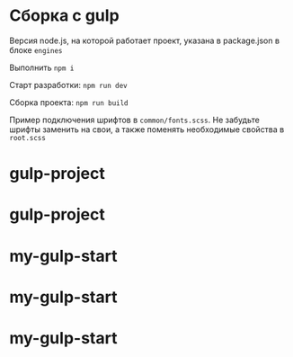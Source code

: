 # Сборка с gulp

Версия node.js, на которой работает проект, указана в package.json в блоке `engines`

Выполнить `npm i`

Старт разработки: `npm run dev`

Сборка проекта: `npm run build`

Пример подключения шрифтов в `common/fonts.scss`. Не забудьте шрифты заменить на свои, а также поменять необходимые свойства в `root.scss`
# gulp-project 
# gulp-project
# my-gulp-start
# my-gulp-start
# my-gulp-start
